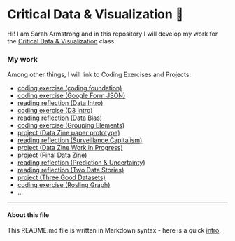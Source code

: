 # Critical Data & Visualization 🦕

Hi! I am Sarah Armstrong and in this repository I will develop my work for the [Critical Data & Visualization](https://github.com/leoneckert/critical-data-and-visualization-spring-2021) class.  

### My work

Among other things, I will link to Coding Exercises and Projects:

- [coding exercise (coding foundation)](coding-exercises/coding-foundation)
- [coding exercise (Google Form JSON)](coding-exercise/FirstGoogleForm)
- [reading reflection (Data Intro)](reading-reflections/DataIntro.md)
- [coding exercise (D3 Intro)](coding-exercises/d3Basic)
- [reading reflection (Data Bias)](reading-reflections/DataBias.md)
- [coding exercise (Grouping Elements)](coding-exercises/grouping-elements)
- [project (Data Zine paper prototype)](projects/datazine-template/DataZinePrototype.pdf)
- [reading reflection (Surveillance Capitalism)](reading-reflections/Surveillance-Capitalism.md)
- [project (Data Zine Work in Progress)](projects/datazine-template/cover.html)
- [project (Final Data Zine)](projects/FinalDataZine/cover.html)
- [reading reflection (Prediction & Uncertainty)](reading-reflections/Prediction&Uncertainty.md)
- [reading reflection (Two Data Stories)](reading-reflections/TwoDataStories.md)
- [project (Three Good Datasets)](projects/DataStoryContextualReport/ThreeGoodDataSets.md)
- [coding exercise (Rosling Graph)](coding-exercises/rosling=start/index.html)
- ...


---
#### About this file
This README.md file is written in Markdown syntax - here is a quick [intro](https://guides.github.com/features/mastering-markdown/).
